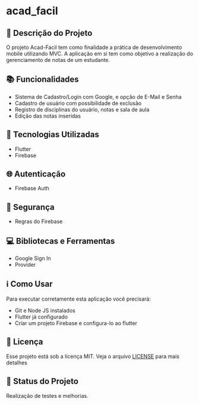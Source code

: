 # acad_facil

## :memo: Descrição do Projeto
<p>O projeto Acad-Facil tem como finalidade a prática de desenvolvimento mobile utilizando MVC. A aplicação em si tem como objetivo a realização do gerenciamento de notas de um estudante.</p>

## :books: Funcionalidades
* Sistema de Cadastro/Login com Google, e opção de E-Mail e Senha
* Cadastro de usuário com possibilidade de exclusão
* Registro de disciplinas do usuário, notas e sala de aula
* Edição das notas inseridas

## :wrench: Tecnologias Utilizadas
* Flutter
* Firebase

## :globe_with_meridians: Autenticação
* Firebase Auth

## :closed_lock_with_key: Segurança
* Regras do Firebase

## :computer: Bibliotecas e Ferramentas
* Google Sign In
* Provider

## :information_source: Como Usar

Para executar corretamente esta aplicação você precisará:
* Git e Node JS instalados
* Flutter já configurado
* Criar um projeto Firebase e configura-lo ao flutter

## :memo: Licença
Esse projeto está sob a licença MIT. Veja o arquivo [LICENSE](LICENSE) para mais detalhes

## :dart: Status do Projeto
Realização de testes e melhorias.
